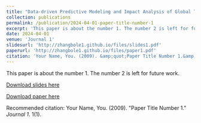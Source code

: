 ```yaml
---
title: "Data-driven Predictive Modeling and Impact Analysis of Global Temperature Rise"
collection: publications
permalink: /publication/2024-04-01-paper-title-number-1
excerpt: 'This paper is about the number 1. The number 2 is left for future work.'
date: 2024-04-01
venue: 'Journal 1'
slidesurl: 'http://zhangbole1.github.io/files/slides1.pdf'
paperurl: 'http://zhangbole1.github.io/files/paper1.pdf'
citation: 'Your Name, You. (2009). &amp;quot;Paper Title Number 1.&amp;quot; <i>Journal 1</i>. 1(1).'
---
```

This paper is about the number 1. The number 2 is left for future work.

[Download slides here](http://zhangbole1.github.io/files/slides1.pdf)

[Download paper here](http://zhangbole1.github.io/files/paper1.pdf)

Recommended citation: Your Name, You. (2009). &quot;Paper Title Number 1.&quot; <i>Journal 1</i>. 1(1).